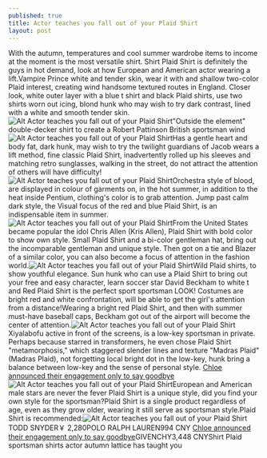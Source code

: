 ```yaml
---
published: true
title: Actor teaches you fall out of your Plaid Shirt
layout: post
---
```

With the autumn, temperatures and cool summer wardrobe items to income at the moment is the most versatile shirt. Shirt Plaid Shirt is definitely the guys in hot demand, look at how European and American actor wearing a lift.Vampire Prince white and tender skin, wear it with and shallow two-color Plaid interest, creating wind handsome textured routes in England. Closer look, white outer layer with a blue t shirt and black Plaid shirts, use two shirts worn out icing, blond hunk who may wish to try dark contrast, lined with a white and smooth tender skin.![Alt Actor teaches you fall out of your Plaid Shirt](https://c2.staticflickr.com/8/7560/28334061460_b9628a4260.jpg)\"Outside the element\" double-decker shirt to create a Robert Pattinson British sportsman wind![Alt Actor teaches you fall out of your Plaid Shirt](https://c1.staticflickr.com/9/8594/28002242563_b85a2f27bb.jpg)Has a gentle heart and body fat, dark hunk, may wish to try the twilight guardians of Jacob wears a lift method, fine classic Plaid Shirt, inadvertently rolled up his sleeves and matching retro sunglasses, walking in the street, do not attract the attention of others will have difficulty!![Alt Actor teaches you fall out of your Plaid Shirt](https://c1.staticflickr.com/9/8649/28001575264_c65526b3e7_z.jpg)Orchestra style of blood, are displayed in colour of garments on, in the hot summer, in addition to the heat inside Pentium, clothing\'s color is to grab attention. Jump past calm dark style, the Visual focus of the red and blue Plaid Shirt, is an indispensable item in summer.![Alt Actor teaches you fall out of your Plaid Shirt](https://c1.staticflickr.com/9/8768/28001581214_db7891fdb9.jpg)From the United States became popular the idol Chris Allen (Kris Allen), Plaid Shirt with bold color to show own style. Small Plaid Shirt and a bi-color gentleman hat, bring out the incomparable gentleman and unique style. Then got on a tie and Blazer of a similar color, you can also become a focus of attention in the fashion world.![Alt Actor teaches you fall out of your Plaid Shirt](https://c1.staticflickr.com/9/8795/28001586644_8347bc53de.jpg)Wild Plaid shirts, to show youthful elegance. Sun hunk who can use a Plaid Shirt to bring out your free and easy character, learn soccer star David Beckham to white t and Red Plaid Shirt is the perfect sport sportsman LOOK! Costumes are bright red and white confrontation, will be able to get the girl\'s attention from a distance!Wearing a bright red Plaid Shirt, and then with summer must-have baseball caps, Beckham got out of the airport will become the center of attention.![Alt Actor teaches you fall out of your Plaid Shirt](https://c2.staticflickr.com/8/7662/28001590154_9d4b8882f0.jpg)Xiyalabofu active in front of the screens, is a low-key sportsman in private. Perhaps because starred in transformers, he even chose Plaid Shirt \"metamorphosis,\" which staggered slender lines and texture \"Madras Plaid\" (Madras Plaid), not forgetting local bright dot in the low-key, hunk bring a balance between low-key and the sense of personal style. [Chloe announced their engagement only to say goodbye](http://minispeaker.bravesites.com/entries/general/chloe-announced-their-engagement-only-to-say-goodbye-to-wrong-and-the-reunion)![Alt Actor teaches you fall out of your Plaid Shirt](https://c1.staticflickr.com/9/8825/28618838535_aac02fd172.jpg)European and American male stars are never the fever Plaid Shirt is a unique style, did you find your own style for the sportsman?Plaid Shirt is a single product regardless of age, even as they grow older, wearing it still serve as sportsman style.Plaid Shirt is recommended:![Alt Actor teaches you fall out of your Plaid Shirt](https://c2.staticflickr.com/8/7665/28002280803_f71de2b237.jpg)TODD SNYDER￥ 2,280POLO RALPH LAUREN994 CNY [Chloe announced their engagement only to say goodbye](http://minispeaker.bravesites.com/entries/general/chloe-announced-their-engagement-only-to-say-goodbye-to-wrong-and-the-reunion)GIVENCHY3,448 CNYShirt Plaid sportsman shirts actor autumn lattice has taught you